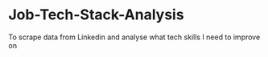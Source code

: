 # Job-Tech-Stack-Analysis
To scrape data from Linkedin and analyse what tech skills I need to improve on
